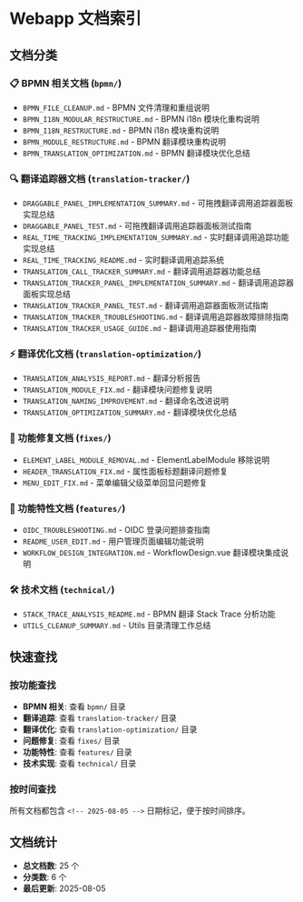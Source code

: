 <!-- 2025-08-05 -->

# Webapp 文档索引

## 文档分类

### 📋 BPMN 相关文档 (`bpmn/`)

- `BPMN_FILE_CLEANUP.md` - BPMN 文件清理和重组说明
- `BPMN_I18N_MODULAR_RESTRUCTURE.md` - BPMN i18n 模块化重构说明
- `BPMN_I18N_RESTRUCTURE.md` - BPMN i18n 模块重构说明
- `BPMN_MODULE_RESTRUCTURE.md` - BPMN 翻译模块重构说明
- `BPMN_TRANSLATION_OPTIMIZATION.md` - BPMN 翻译模块优化总结

### 🔍 翻译追踪器文档 (`translation-tracker/`)

- `DRAGGABLE_PANEL_IMPLEMENTATION_SUMMARY.md` - 可拖拽翻译调用追踪器面板实现总结
- `DRAGGABLE_PANEL_TEST.md` - 可拖拽翻译调用追踪器面板测试指南
- `REAL_TIME_TRACKING_IMPLEMENTATION_SUMMARY.md` - 实时翻译调用追踪功能实现总结
- `REAL_TIME_TRACKING_README.md` - 实时翻译调用追踪系统
- `TRANSLATION_CALL_TRACKER_SUMMARY.md` - 翻译调用追踪器功能总结
- `TRANSLATION_TRACKER_PANEL_IMPLEMENTATION_SUMMARY.md` - 翻译调用追踪器面板实现总结
- `TRANSLATION_TRACKER_PANEL_TEST.md` - 翻译调用追踪器面板测试指南
- `TRANSLATION_TRACKER_TROUBLESHOOTING.md` - 翻译调用追踪器故障排除指南
- `TRANSLATION_TRACKER_USAGE_GUIDE.md` - 翻译调用追踪器使用指南

### ⚡ 翻译优化文档 (`translation-optimization/`)

- `TRANSLATION_ANALYSIS_REPORT.md` - 翻译分析报告
- `TRANSLATION_MODULE_FIX.md` - 翻译模块问题修复说明
- `TRANSLATION_NAMING_IMPROVEMENT.md` - 翻译命名改进说明
- `TRANSLATION_OPTIMIZATION_SUMMARY.md` - 翻译模块优化总结

### 🔧 功能修复文档 (`fixes/`)

- `ELEMENT_LABEL_MODULE_REMOVAL.md` - ElementLabelModule 移除说明
- `HEADER_TRANSLATION_FIX.md` - 属性面板标题翻译问题修复
- `MENU_EDIT_FIX.md` - 菜单编辑父级菜单回显问题修复

### 🚀 功能特性文档 (`features/`)

- `OIDC_TROUBLESHOOTING.md` - OIDC 登录问题排查指南
- `README_USER_EDIT.md` - 用户管理页面编辑功能说明
- `WORKFLOW_DESIGN_INTEGRATION.md` - WorkflowDesign.vue 翻译模块集成说明

### 🛠️ 技术文档 (`technical/`)

- `STACK_TRACE_ANALYSIS_README.md` - BPMN 翻译 Stack Trace 分析功能
- `UTILS_CLEANUP_SUMMARY.md` - Utils 目录清理工作总结

## 快速查找

### 按功能查找

- **BPMN 相关**: 查看 `bpmn/` 目录
- **翻译追踪**: 查看 `translation-tracker/` 目录
- **翻译优化**: 查看 `translation-optimization/` 目录
- **问题修复**: 查看 `fixes/` 目录
- **功能特性**: 查看 `features/` 目录
- **技术实现**: 查看 `technical/` 目录

### 按时间查找

所有文档都包含 `<!-- 2025-08-05 -->` 日期标记，便于按时间排序。

## 文档统计

- **总文档数**: 25 个
- **分类数**: 6 个
- **最后更新**: 2025-08-05
